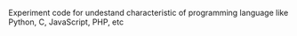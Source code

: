 Experiment code for undestand characteristic of programming language like Python, C, JavaScript, PHP, etc
